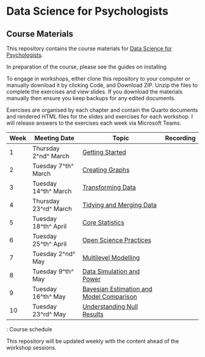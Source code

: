 # Data Science for Psychologists

## Course Materials

This repository contains the course materials for [Data Science for Psychologists](http://glennwilliams.me/ds-psych/).

In preparation of the course, please see the guides on installing

To engage in workshops, either clone this repository to your computer or manually download it by clicking Code, and Download ZIP. Unzip the files to complete the exercises and view slides. If you download the materials manually then ensure you keep backups for any edited documents.

Exercises are organised by each chapter and contain the Quarto documents and rendered HTML files for the slides and exercises for each workshop. I will release answers to the exercises each week via Microsoft Teams.

| Week | Meeting Date          | Topic                                                                                                                         | Recording |
|------------------|------------------|------------------|------------------|
| 1    | Thursday 2^nd^ March  | [Getting Started](http://glennwilliams.me/ds-psych/01_getting-started.html#some-final-tips)                                   |           |
| 2    | Tuesday 7^th^ March   | [Creating Graphs](http://glennwilliams.me/ds-psych/02_creating-graphs.html)                                                   |           |
| 3    | Tuesday 14^th^ March  | [Transforming Data](http://glennwilliams.me/ds-psych/03_transforming-data.html)                                               |           |
| 4    | Thursday 23^rd^ March | [Tidying and Merging Data](http://glennwilliams.me/ds-psych/04_tidying-and-merging-data.html)                                 |           |
| 5    | Tuesday 18^th^ April  | [Core Statistics](http://glennwilliams.me/ds-psych/05_core-statistics.html)                                                   |           |
| 6    | Tuesday 25^th^ April  | [Open Science Practices](http://glennwilliams.me/ds-psych/06_open-science-practices.html)                                     |           |
| 7    | Tuesday 2^nd^ May     | [Multilevel Modelling](http://glennwilliams.me/ds-psych/07_multilevel-modelling.html)                                         |           |
| 8    | Tuesday 9^th^ May     | [Data Simulation and Power](http://glennwilliams.me/ds-psych/08_data-simulation-and-power.html)                               |           |
| 9    | Tuesday 16^th^ May    | [Bayesian Estimation and Model Comparison](http://glennwilliams.me/ds-psych/09_bayesian-estimation-and-model-comparison.html) |           |
| 10   | Tuesday 23^rd^ May    | [Understanding Null Results](http://glennwilliams.me/ds-psych/10_understanding-null-results.html)                             |           |

: Course schedule

This repository will be updated weekly with the content ahead of the workshop sessions.
